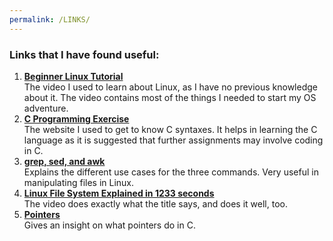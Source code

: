 ```yaml
---
permalink: /LINKS/
---
```


### Links that I have found useful:
1. [**Beginner Linux Tutorial**](https://www.youtube.com/watch?v=V1y-mbWM3B8)  
   The video I used to learn about Linux, as I have no previous knowledge about it. The video contains most of the things I needed to start my OS adventure.
2. [**C Programming Exercise**](https://w3resource.com/c-programming-exercises/)  
   The website I used to get to know C syntaxes. It helps in learning the C language as it is suggested that further assignments may involve coding in C.
3. [**grep, sed, and awk**](https://www.baeldung.com/linux/grep-sed-awk-differences)  
   Explains the different use cases for the three commands. Very useful in manipulating files in Linux.
4. [**Linux File System Explained in 1233 seconds**](https://www.youtube.com/watch?v=A3G-3hp88mo)  
   The video does exactly what the title says, and does it well, too.
5. [**Pointers**](https://www.youtube.com/watch?v=mw1qsMieK5c)  
   Gives an insight on what pointers do in C.
